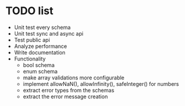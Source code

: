 # TODO list
- Unit test every schema
- Unit test sync and async api
- Test public api
- Analyze performance
- Write documentation
- Functionality
    - bool schema
    - enum schema
    - make array validations more configurable
    - implement allowNaN(), allowInfinity(), safeInteger() for numbers
    - extract error types from the schemas
    - extract the error message creation